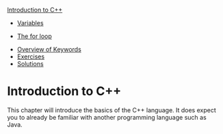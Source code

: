 [Introduction to C++](../introduction_to_cpp/readme.md)
* [Variables](../introduction_to_cpp/variables.md)
<!-- * [Standard IO](../introduction_to_cpp/standard_io.md) -->
<!-- * [Mathematical Operators](../introduction_to_cpp/mathematical_operators.md) -->
<!-- * [Comparison Operators](../introduction_to_cpp/comparison_operators.md) -->
<!-- * [Conditional Operators](../introduction_to_cpp/conditional_operators.md) -->
<!-- * [The if statement](../introduction_to_cpp/if_statement.md) -->
<!-- * [The switch statement](../introduction_to_cpp/switch_statement.md) -->
* [The for loop](../introduction_to_cpp/for_loop.md)
<!-- * [The while loop](../introduction_to_cpp/while_loop.md) -->
<!-- * [The do while loop](../introduction_to_cpp/do_while_loop.md) -->
<!-- * [Functions](../introduction_to_cpp/functions.md) -->
<!-- * [Scope](../introduction_to_cpp/scope.md)  -->
* [Overview of Keywords](../introduction_to_cpp/overview_keywords.md)
* [Exercises](../introduction_to_cpp/exercises.md)
* [Solutions](../introduction_to_cpp/solutions.md)

# Introduction to C++

This chapter will introduce the basics of the C++ language. It does expect you to already be familiar with another programming language such as Java.
